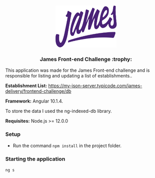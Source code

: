 <p align="center">
  <a href="https://github.com/james-delivery/frontend-challenge">
    <img src="src/assets/img/logo.svg" alt="Logo" width="191" height="131">
  </a>
   <h3 align="center">James Front-end Challenge :trophy:</h3>
</p>

This application was made for the James Front-end challenge and is responsible for listing and updating a list of establishments..

**Establishment List:** https://my-json-server.typicode.com/james-delivery/frontend-challenge/db

**Framework:** Angular 10.1.4.

To store the data I used the ng-indexed-db library.

**Requisites:** Node.js >= 12.0.0

### Setup

- Run the command `npm install` in the project folder.

### Starting the application

```js
ng s
```